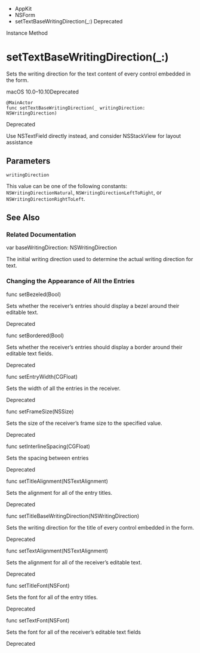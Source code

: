 

- AppKit
- NSForm
-  setTextBaseWritingDirection(\_:) Deprecated

Instance Method

# setTextBaseWritingDirection(\_:)

Sets the writing direction for the text content of every control embedded in the form.

macOS 10.0–10.10Deprecated

``` source
@MainActor
func setTextBaseWritingDirection(_ writingDirection: NSWritingDirection)
```

Deprecated

Use NSTextField directly instead, and consider NSStackView for layout assistance

## Parameters 

`writingDirection`  

This value can be one of the following constants: `NSWritingDirectionNatural`, `NSWritingDirectionLeftToRight`, or `NSWritingDirectionRightToLeft`.

## See Also

### Related Documentation

var baseWritingDirection: NSWritingDirection

The initial writing direction used to determine the actual writing direction for text.

### Changing the Appearance of All the Entries

func setBezeled(Bool)

Sets whether the receiver’s entries should display a bezel around their editable text.

Deprecated

func setBordered(Bool)

Sets whether the receiver’s entries should display a border around their editable text fields.

Deprecated

func setEntryWidth(CGFloat)

Sets the width of all the entries in the receiver.

Deprecated

func setFrameSize(NSSize)

Sets the size of the receiver’s frame size to the specified value.

Deprecated

func setInterlineSpacing(CGFloat)

Sets the spacing between entries

Deprecated

func setTitleAlignment(NSTextAlignment)

Sets the alignment for all of the entry titles.

Deprecated

func setTitleBaseWritingDirection(NSWritingDirection)

Sets the writing direction for the title of every control embedded in the form.

Deprecated

func setTextAlignment(NSTextAlignment)

Sets the alignment for all of the receiver’s editable text.

Deprecated

func setTitleFont(NSFont)

Sets the font for all of the entry titles.

Deprecated

func setTextFont(NSFont)

Sets the font for all of the receiver’s editable text fields

Deprecated

